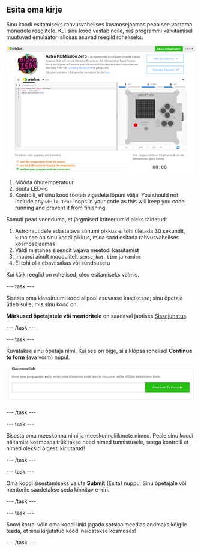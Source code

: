 ## Esita oma kirje

Sinu koodi esitamiseks rahvusvahelises kosmosejaamas peab see vastama mõnedele reeglitele. Kui sinu kood vastab neile, siis programmi käivitamisel muutuvad emulaatori allosas asuvad reeglid roheliseks.

![Kinnitamine](images/validation.png)

1. Mõõda õhutemperatuur
2. Süüta LED-id
3. Kontrolli, et sinu kood töötab vigadeta lõpuni välja. You should not include any `while True` loops in your code as this will keep you code running and prevent it from finishing.

Samuti pead veenduma, et järgmised kriteeriumid oleks täidetud:

1. Astronautidele edastatava sõnumi pikkus ei tohi ületada 30 sekundit, kuna see on sinu koodi pikkus, mida saad esitada rahvusvahelises kosmosejaamas
2. Väldi mistahes sisendit vajava meetodi kasutamist
3. Impordi ainult moodulitelt `sense_hat`, `time` ja `random`
4. Ei tohi olla ebaviisakas või sündsusetu

Kui kõik reeglid on rohelised, oled esitamiseks valmis.

\--- task \---

Sisesta oma klassiruumi kood allpool asuvasse kastikesse; sinu õpetaja ütleb sulle, mis sinu kood on.

**Märkused õpetajatele või mentoritele** on saadaval jaotises [Sissejuhatus](https://projects.raspberrypi.org/et-EE/projects/astro-pi-mission-zero/1).

\--- /task \---

\--- task \---

Kuvatakse sinu õpetaja nimi. Kui see on õige, siis klõpsa rohelisel **Continue to form** (ava vorm) nupul.

![Ava vorm](images/continue-to-form.png)

\--- /task \---

\--- task \---

Sisesta oma meeskonna nimi ja meeskonnaliikmete nimed. Peale sinu koodi näitamist kosmoses trükitakse need nimed tunnistusele, seega kontrolli et nimed oleksid õigesti kirjutatud!

\--- /task \---

\--- task \---

Oma koodi sisestamiseks vajuta **Submit** (Esita) nuppu. Sinu õpetajale või mentorile saadetakse seda kinnitav e-kiri.

\--- /task \---

\--- task \---

Soovi korral võid oma koodi linki jagada sotsiaalmeedias andmaks kõigile teada, et sinu kirjutatud koodi näidatakse kosmoses!

\--- /task \---